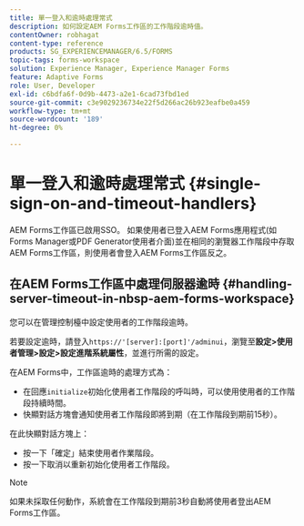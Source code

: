 ```yaml
---
title: 單一登入和逾時處理常式
description: 如何設定AEM Forms工作區的工作階段逾時值。
contentOwner: robhagat
content-type: reference
products: SG_EXPERIENCEMANAGER/6.5/FORMS
topic-tags: forms-workspace
solution: Experience Manager, Experience Manager Forms
feature: Adaptive Forms
role: User, Developer
exl-id: c6bdfa6f-0d9b-4473-a2e1-6cad73fbd1ed
source-git-commit: c3e9029236734e22f5d266ac26b923eafbe0a459
workflow-type: tm+mt
source-wordcount: '189'
ht-degree: 0%

---
```


# 單一登入和逾時處理常式 {#single-sign-on-and-timeout-handlers}

AEM Forms工作區已啟用SSO。 如果使用者已登入AEM Forms應用程式(如Forms Manager或PDF Generator使用者介面)並在相同的瀏覽器工作階段中存取AEM Forms工作區，則使用者會登入AEM Forms工作區反之。

## 在AEM Forms工作區中處理伺服器逾時 {#handling-server-timeout-in-nbsp-aem-forms-workspace}

您可以在管理控制檯中設定使用者的工作階段逾時。

若要設定逾時，請登入`https://'[server]:[port]'/adminui`，瀏覽至&#x200B;**設定>使用者管理>設定>設定進階系統屬性**，並進行所需的設定。

在AEM Forms中，工作區逾時的處理方式為：

* 在回應`initialize`初始化使用者工作階段的呼叫時，可以使用使用者的工作階段持續時間。
* 快顯對話方塊會通知使用者工作階段即將到期（在工作階段到期前15秒）。

在此快顯對話方塊上：

* 按一下「確定」結束使用者作業階段。
* 按一下取消以重新初始化使用者工作階段。

>[!NOTE]
>
>如果未採取任何動作，系統會在工作階段到期前3秒自動將使用者登出AEM Forms工作區。
